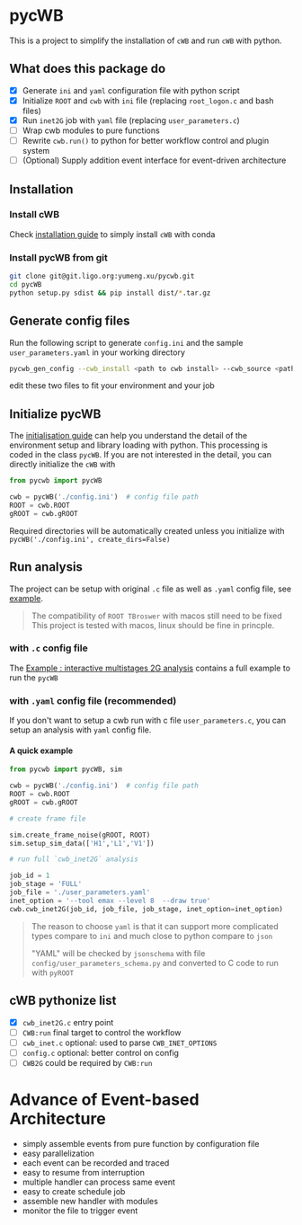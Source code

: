 # pycWB

This is a project to simplify the installation of `cWB` and run `cWB` with python.

## What does this package do

 - [x] Generate `ini` and `yaml` configuration file with python script
 - [x] Initialize `ROOT` and `cwb` with `ini` file (replacing `root_logon.c` and bash files)
 - [x] Run `inet2G` job with `yaml` file (replacing `user_parameters.c`)
 - [ ] Wrap cwb modules to pure functions 
 - [ ] Rewrite `cwb.run()` to python for better workflow control and plugin system
 - [ ] (Optional) Supply addition event interface for event-driven architecture

## Installation

### Install cWB

Check [installation guide](./docs/0.installation_guide.md) to simply install `cWB` with conda

### Install pycWB from git

```bash
git clone git@git.ligo.org:yumeng.xu/pycwb.git
cd pycWB
python setup.py sdist && pip install dist/*.tar.gz
```

## Generate config files

Run the following script to generate `config.ini` and the sample `user_parameters.yaml`
in your working directory

```bash
pycwb_gen_config --cwb_install <path to cwb install> --cwb_source <path to cwb source> --work_dir <path to work dir>
```

edit these two files to fit your environment and your job

## Initialize pycWB

The [initialisation guide](./docs/1.initialisation_guide.md) can help you understand the detail of the environment setup
and library loading with python. This processing is coded in the class `pycWB`. If you are not interested in the detail,
you can directly initialize the `cWB` with

```python
from pycwb import pycWB

cwb = pycWB('./config.ini')  # config file path
ROOT = cwb.ROOT
gROOT = cwb.gROOT
```

Required directories will be automatically created unless you initialize
with `pycWB('./config.ini', create_dirs=False)`

## Run analysis

The project can be setup with original `.c` file as well as `.yaml` config file,
see [example](./examples/MultiStages2G/user_parameters.yaml).

> The compatibility of `ROOT TBroswer` with macos still need to be fixed
> This project is tested with macos, linux should be fine in princple.

### with `.c` config file

The [Example : interactive multistages 2G analysis](./docs/2.test_interactive_multistages_2G_analysis.md) contains a
full example to run the `pycWB`

### with `.yaml` config file (recommended)

If you don't want to setup a cwb run with c file `user_parameters.c`,
you can setup an analysis with `yaml` config file.

#### A quick example

```python
from pycwb import pycWB, sim

cwb = pycWB('./config.ini')  # config file path
ROOT = cwb.ROOT
gROOT = cwb.gROOT

# create frame file

sim.create_frame_noise(gROOT, ROOT)
sim.setup_sim_data(['H1','L1','V1'])

# run full `cwb_inet2G` analysis

job_id = 1
job_stage = 'FULL'
job_file = './user_parameters.yaml'
inet_option = '--tool emax --level 8  --draw true'
cwb.cwb_inet2G(job_id, job_file, job_stage, inet_option=inet_option)
```

> The reason to choose `yaml` is that it can support more complicated types compare to `ini` and
> much close to python compare to `json`
>
> "YAML" will be checked by `jsonschema` with file `config/user_parameters_schema.py`
> and converted to C code to run with `pyROOT`

## cWB pythonize list

- [x] `cwb_inet2G.c` entry point
- [ ] `CWB:run` final target to control the workflow
- [ ] `cwb_inet.c` optional: used to parse `CWB_INET_OPTIONS`
- [ ] `config.c` optional: better control on config
- [ ] `CWB2G` could be required by `CWB:run` 

# Advance of Event-based Architecture

 - simply assemble events from pure function by configuration file 
 - easy parallelization
 - each event can be recorded and traced
 - easy to resume from interruption
 - multiple handler can process same event
 - easy to create schedule job
 - assemble new handler with modules
 - monitor the file to trigger event
